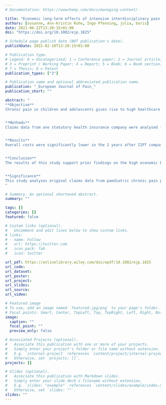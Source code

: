 ```yaml
---
# Documentation: https://wowchemy.com/docs/managing-content/

title: "Economic long-term effects of intensive interdisciplinary pain treatment in paediatric patients with severe chronic pain: Analysis of claims data"
authors: [susanne, Ann-Kristin Ruhe, Ingo Pfenning, julia, boris]
date: 2021-06-22T13:20:15+01:00
doi: "https://doi.org/10.1002/ejp.1825"

# Schedule page publish date (NOT publication's date).
publishDate: 2022-02-10T13:20:15+01:00

# Publication type.
# Legend: 0 = Uncategorized; 1 = Conference paper; 2 = Journal article;
# 3 = Preprint / Working Paper; 4 = Report; 5 = Book; 6 = Book section;
# 7 = Thesis; 8 = Patent
publication_types: ["2"]

# Publication name and optional abbreviated publication name.
publication: "_European Journal of Pain_"
publication_short: ""

abstract: "
**Objective**
Chronic pain in children and adolescents gives rise to high healthcare costs. Successful treatment is supposed to reduce the economic burden. The objective of this study was to determine the changes in healthcare utilization and expenditures from 1 year before (Pre) intensive interdisciplinary pain treatment (IIPT) to the first (Post 1) and second (Post 2) years after discharge in a sample of paediatric chronic pain patients.


**Methods**
Claims data from one statutory health insurance company were analysed for 119 children and adolescents (mean age = 15.3, 68.9% female) who sought IIPT at the German Paediatric Pain Centre. Costs incurred for inpatient treatment, outpatient treatment, medication, remedies and aids were compared before treatment and 2 years after discharge. Healthcare utilization was compared using Wilcoxon signed-rank test, and expenditures using trimmed means and the Yuen's t-test.


**Results**
Overall costs were significantly lower in the 2 years after IIPT compared to before IIPT (Pre: 3,543€, Post 1:2,681€, Post 2:1937€ (trimmed means)). Healthcare utilization changed significantly; hospitalizations decreased in the years after discharge, while psychotherapies stayed stable in the year after discharge but lessened in the second year.


**Conclusion**
The results of this study support prior findings on the high economic burden of paediatric chronic pain. IIPT may contribute to a transition in healthcare utilization from somatic-focused treatments to more psychological treatments. Overall costs were reduced as soon as the first year after discharge and decreased even further in the second year.


**Significance**
This study analyses original claims data from paediatric chronic pain patients in the year before and up to 2 years after intensive interdisciplinary pain treatment in a specialized paediatric pain centre. The analysis of long-term data reveals a continuous cost reduction after intensive interdisciplinary pain treatment and a change in the subsequent outpatient treatment.
"

# Summary. An optional shortened abstract.
summary: ""

tags: []
categories: []
featured: false

# Custom links (optional).
#   Uncomment and edit lines below to show custom links.
# links:
# - name: Follow
#   url: https://twitter.com
#   icon_pack: fab
#   icon: twitter

url_pdf: https://onlinelibrary.wiley.com/doi/epdf/10.1002/ejp.1825
url_code:
url_dataset:
url_poster:
url_project:
url_slides:
url_source:
url_video:

# Featured image
# To use, add an image named `featured.jpg/png` to your page's folder. 
# Focal points: Smart, Center, TopLeft, Top, TopRight, Left, Right, BottomLeft, Bottom, BottomRight.
image:
  caption: ""
  focal_point: ""
  preview_only: false

# Associated Projects (optional).
#   Associate this publication with one or more of your projects.
#   Simply enter your project's folder or file name without extension.
#   E.g. `internal-project` references `content/project/internal-project/index.md`.
#   Otherwise, set `projects: []`.
projects: []

# Slides (optional).
#   Associate this publication with Markdown slides.
#   Simply enter your slide deck's filename without extension.
#   E.g. `slides: "example"` references `content/slides/example/index.md`.
#   Otherwise, set `slides: ""`.
slides: ""
---
```

